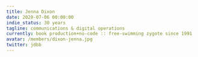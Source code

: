 ```yaml
---
title: Jenna Dixon
date: 2020-07-06 00:00:00
indie_status: 30 years
tagline: communications & digital operations
currently: book production+no-code :: free-swimming zygote since 1991
avatar: /members/dixon-jenna.jpg
twitter: jdbb
---
```

